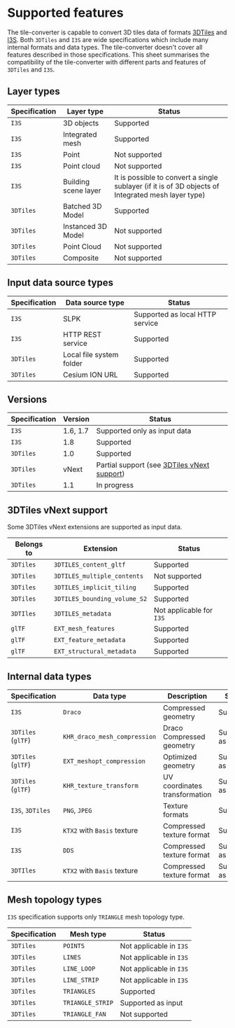 # Supported features

The tile-converter is capable to convert 3D tiles data of formats [3DTiles](https://github.com/CesiumGS/3d-tiles/tree/main/specification) and [I3S](https://github.com/Esri/i3s-spec). Both `3DTiles` and `I3S` are wide specifications which include many internal formats and data types. The tile-converter doesn't cover all features described in those specifications. This sheet summarises the compatibility of the tile-converter with different parts and features of `3DTiles` and `I3S`.

## Layer types

| Specification | Layer type           | Status                                                                                             |
| ------------- | -------------------- | -------------------------------------------------------------------------------------------------- |
| `I3S`         | 3D objects           | Supported                                                                                          |
| `I3S`         | Integrated mesh      | Supported                                                                                          |
| `I3S`         | Point                | Not supported                                                                                      |
| `I3S`         | Point cloud          | Not supported                                                                                      |
| `I3S`         | Building scene layer | It is possible to convert a single sublayer (if it is of 3D objects of Integrated mesh layer type) |
| `3DTiles`     | Batched 3D Model     | Supported                                                                                          |
| `3DTiles`     | Instanced 3D Model   | Not supported                                                                                      |
| `3DTiles`     | Point Cloud          | Not supported                                                                                      |
| `3DTiles`     | Composite            | Not supported                                                                                      |

## Input data source types

| Specification | Data source type         | Status                          |
| ------------- | ------------------------ | ------------------------------- |
| `I3S`         | SLPK                     | Supported as local HTTP service |
| `I3S`         | HTTP REST service        | Supported                       |
| `3DTiles`     | Local file system folder | Supported                       |
| `3DTiles`     | Cesium ION URL           | Supported                       |

## Versions

| Specification | Version  | Status                                                                |
| ------------- | -------- | --------------------------------------------------------------------- |
| `I3S`         | 1.6, 1.7 | Supported only as input data                                          |
| `I3S`         | 1.8      | Supported                                                             |
| `3DTiles`     | 1.0      | Supported                                                             |
| `3DTiles`     | vNext    | Partial support (see [3DTiles vNext support](#3dtiles-vnext-support)) |
| `3DTiles`     | 1.1      | In progress                                                           |

## 3DTiles vNext support

Some 3DTiles vNext extensions are supported as input data.

| Belongs to | Extension                    | Status                   |
| ---------- | ---------------------------- | ------------------------ |
| `3DTiles`  | `3DTILES_content_gltf`       | Supported                |
| `3DTiles`  | `3DTILES_multiple_contents`  | Not supported            |
| `3DTiles`  | `3DTILES_implicit_tiling`    | Supported                |
| `3DTiles`  | `3DTILES_bounding_volume_S2` | Supported                |
| `3DTIles`  | `3DTILES_metadata`           | Not applicable for `I3S` |
| `glTF`     | `EXT_mesh_features`          | Supported                |
| `glTF`     | `EXT_feature_metadata`       | Supported                |
| `glTF`     | `EXT_structural_metadata`    | Supported                |

## Internal data types

| Specification      | Data type                    | Description                   | Status             |
| ------------------ | ---------------------------- | ----------------------------- | ------------------ |
| `I3S`              | `Draco`                      | Compressed geometry           | Supported          |
| `3DTiles` (`glTF`) | `KHR_draco_mesh_compression` | Draco Compressed geometry     | Supported as input |
| `3DTiles` (`glTF`) | `EXT_meshopt_compression`    | Optimized geometry            | Supported as input |
| `3DTiles` (`glTF`) | `KHR_texture_transform`      | UV coordinates transformation | Supported as input |
| `I3S`, `3DTiles`   | `PNG`, `JPEG`                | Texture formats               | Supported          |
| `I3S`              | `KTX2` with `Basis` texture  | Compressed texture format     | Supported          |
| `I3S`              | `DDS`                        | Compressed texture format     | Supported as input |
| `3DTIles`          | `KTX2` with `Basis` texture  | Compressed texture format     | Supported as input |

## Mesh topology types

`I3S` specification supports only `TRIANGLE` mesh topology type.

| Specification | Mesh type        | Status                  |
| ------------- | ---------------- | ----------------------- |
| `3DTiles`     | `POINTS`         | Not applicable in `I3S` |
| `3DTiles`     | `LINES`          | Not applicable in `I3S` |
| `3DTiles`     | `LINE_LOOP`      | Not applicable in `I3S` |
| `3DTiles`     | `LINE_STRIP`     | Not applicable in `I3S` |
| `3DTiles`     | `TRIANGLES`      | Supported               |
| `3DTiles`     | `TRIANGLE_STRIP` | Supported as input      |
| `3DTiles`     | `TRIANGLE_FAN`   | Not supported           |

